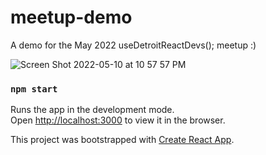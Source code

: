 # meetup-demo

A demo for the May 2022 useDetroitReactDevs(); meetup :) 

![Screen Shot 2022-05-10 at 10 57 57 PM](https://user-images.githubusercontent.com/911162/167759958-f19e0ca2-1bc6-4266-a0d2-674720b1094f.png)


### `npm start`

Runs the app in the development mode.\
Open [http://localhost:3000](http://localhost:3000) to view it in the browser.

This project was bootstrapped with [Create React App](https://github.com/facebook/create-react-app).

